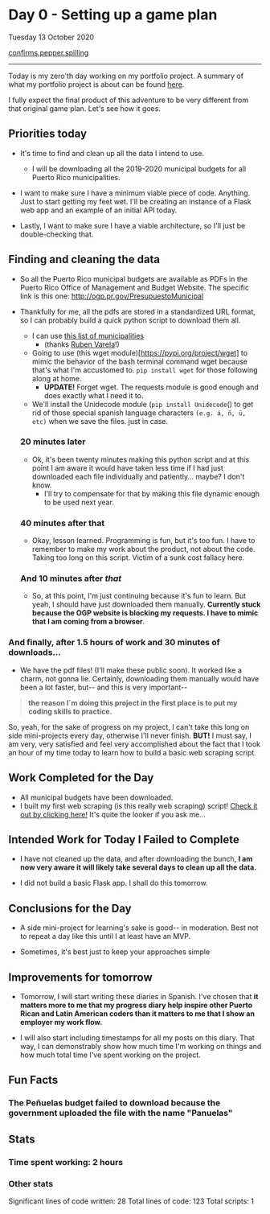 # Day 0 - Setting up a game plan

Tuesday 13 October 2020

[confirms.pepper.spilling](https://what3words.com/confirms.pepper.spilling)

---

Today is my zero'th day working on my portfolio project. A summary of what my 
portfolio project is about can be found [here](https://docs.google.com/document/d/1u1YjIWu_SO1AMHZtYyueebLgWwt5T2az9wG3lOARwNY/edit?usp=sharing).

I fully expect the final product of this adventure to be very different from
that original game plan. Let's see how it goes. 

## Priorities today

* It's time to find and clean up all the data I intend to use.
    * I will be downloading all the 2019-2020 municipal budgets for all
    Puerto Rico municipalities.

* I want to make sure I have a minimum viable piece of code. Anything. Just
to start getting my feet wet. I'll be creating an instance of a Flask web app
and an example of an initial API today.

* Lastly, I want to make sure I have a viable architecture, so I'll just be
double-checking that.

## Finding and cleaning the data

* So all the Puerto Rico municipal budgets are available as PDFs in the
Puerto Rico Office of Management and Budget Website. The specific link is
this one: http://ogp.pr.gov/PresupuestoMunicipal

* Thankfully for me, all the pdfs are stored in a standardized URL format, so
I can probably build a quick python script to download them all.
    * I can use [this list of municipalities](https://gist.github.com/rubenvarela/8475772)
        * (thanks [Ruben Varela](https://github.com/rubenvarela)!)
    * Going to use (this wget module)[https://pypi.org/project/wget] 
    to mimic the behavior of the bash terminal command wget 
    because that's what I'm accustomed to. `pip install wget` for those
    following along at home.
        * **UPDATE!** Forget wget. The requests module is good enough and 
        does exactly what I need it to.
    * We'll install the Unidecode module (`pip install Unidecode`() to get rid
    of those special spanish language characters `(e.g. á, ñ, ü, etc)` when we
    save the files. just in case.

    ### 20 minutes later
    * Ok, it's been twenty minutes making this python script and at this point
    I am aware it would have taken less time if I had just downloaded each file
    individually and patiently... maybe? I don't know.
        * I'll try to compensate for that by making this file dynamic enough
        to be used next year.
    
    ### 40 minutes after that
    * Okay, lesson learned. Programming is fun, but it's too fun. I have 
    to remember to make my work about the product, not about the code. 
    Taking too long on this script. Victim of a sunk cost fallacy here.
    
    ### And 10 minutes after *that*
    * So, at this point, I'm just continuing because it's fun to learn. But 
    yeah, I should have just downloaded them manually. **Currently stuck
    because the OGP website is blocking my requests. I have to mimic that
    I am coming from a browser**.

### And finally, after 1.5 hours of work and 30 minutes of downloads...
* We have the pdf files! (I'll make these public soon). It worked like a 
charm, not gonna lie. Certainly, downloading them manually would have been 
a lot faster, but-- and this is very important-- 

> **the reason I´m doing this project in the first place is to put my coding skills to practice.** 

So, yeah, for the sake of progress on my project, I can't take this long on 
side mini-projects every day, otherwise I'll never finish. **BUT!** I must 
say, I am very, very satisfied and feel very accomplished about the fact that 
I took an hour of my time today to learn how to build a basic web scraping 
script.

## Work Completed for the Day

* All municipal budgets have been downloaded.
* I built my first web scraping (is this really web scraping) script! [Check
it out by clicking here!](https://github.com/jicruz96/portfolio_project/tree/main/helper_scripts/get_municipal_budgets.py) It's quite the looker if you ask me...

## Intended Work for Today I Failed to Complete

* I have not cleaned up the data, and after downloading the bunch, **I am now 
very aware it will likely take several days to clean up all the data.**

* I did not build a basic Flask app. I shall do this tomorrow.

## Conclusions for the Day

* A side mini-project for learning's sake is good-- in moderation. Best not 
to repeat a day like this until I at least have an MVP.

* Sometimes, it's best just to keep your approaches simple

## Improvements for tomorrow

* Tomorrow, I will start writing these diaries in Spanish. I've chosen that 
**it matters more to me that my progress diary help inspire other Puerto Rican 
and Latin American coders than it matters to me that I show an employer my 
work flow.**

* I will also start including timestamps for all my posts on this diary. That 
way, I can demonstrably show how much time I'm working on things and how much
total time I've spent working on the project.

## Fun Facts

### The Peñuelas budget failed to download because the government uploaded the file with the name "Panuelas"

## Stats

### Time spent working: 2 hours
### Other stats
Significant lines of code written: 28
Total lines of code: 123
Total scripts: 1
